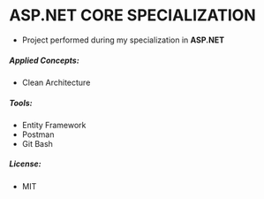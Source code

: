 # ASP.NET CORE SPECIALIZATION

- Project performed during my specialization in **ASP.NET**

##### Applied Concepts: 

- Clean Architecture

##### Tools: 

- Entity Framework
- Postman
- Git Bash

##### License: 

- MIT
